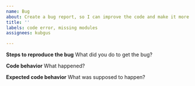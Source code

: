 ```yaml
---
name: Bug
about: Create a bug report, so I can improve the code and make it more accessible
title: ''
labels: code error, missing modules
assignees: kubgus

---
```


**Steps to reproduce the bug**
What did you do to get the bug?

**Code behavior**
What happened?

**Expected code behavior**
What was supposed to happen?
